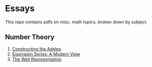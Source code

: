 # Essays

This repo contains pdfs on misc. math topics, broken down by subject.

## Number Theory

1. [Constructing the Adeles](math-essays/adele-construction.pdf)
2. [Eisenstein Series: A Modern View](math-essays/modern-eisenstein-series.pdf)
3. [The Weil Representation](math-essays/weil-representation.pdf)
